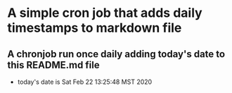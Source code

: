A simple cron job that adds daily timestamps to markdown file
============================================================
## A chronjob run once daily adding today's date to this README.md file
* today's date is Sat Feb 22 13:25:48 MST 2020
